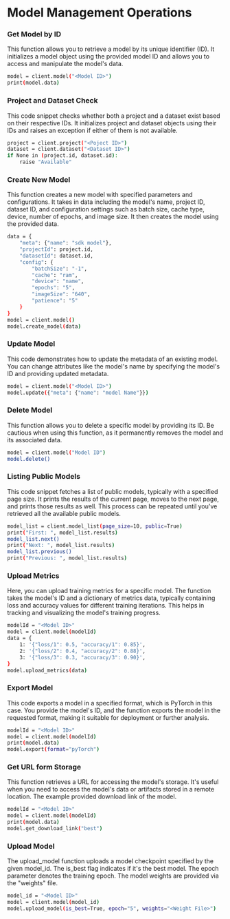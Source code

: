 # Model Management Operations

### Get Model by ID
This function allows you to retrieve a model by its unique identifier (ID). It initializes a model object using the provided model ID and allows you to access and manipulate the model's data.
```sh
model = client.model("<Model ID>")
print(model.data)
```

### Project and Dataset Check
This code snippet checks whether both a project and a dataset exist based on their respective IDs. It initializes project and dataset objects using their IDs and raises an exception if either of them is not available.
```sh
project = client.project("<Poject ID>")
dataset = client.dataset("<Dataset ID>")
if None in (project.id, dataset.id):
    raise "Available"
```
### Create New Model
This function creates a new model with specified parameters and configurations. It takes in data including the model's name, project ID, dataset ID, and configuration settings such as batch size, cache type, device, number of epochs, and image size. It then creates the model using the provided data.
```sh
data = {
    "meta": {"name": "sdk model"},
    "projectId": project.id,
    "datasetId": dataset.id,
    "config": {
        "batchSize": "-1",
        "cache": "ram",
        "device": "name",
        "epochs": "5",
        "imageSize": "640",
        "patience": "5"
    }
}
model = client.model()
model.create_model(data)
```

### Update Model 
This code demonstrates how to update the metadata of an existing model. You can change attributes like the model's name by specifying the model's ID and providing updated metadata.

```sh
model = client.model("<Model ID>")
model.update({"meta": {"name": "model Name"}})
```

### Delete Model 
This function allows you to delete a specific model by providing its ID. Be cautious when using this function, as it permanently removes the model and its associated data.
```sh
model = client.model("Model ID")
model.delete()
```

### Listing Public Models
This code snippet fetches a list of public models, typically with a specified page size. It prints the results of the current page, moves to the next page, and prints those results as well. This process can be repeated until you've retrieved all the available public models.
```sh
model_list = client.model_list(page_size=10, public=True)
print("First: ", model_list.results)
model_list.next()
print("Next: ", model_list.results)
model_list.previous()
print("Previous: ", model_list.results)
```

### Upload Metrics
Here, you can upload training metrics for a specific model. The function takes the model's ID and a dictionary of metrics data, typically containing loss and accuracy values for different training iterations. This helps in tracking and visualizing the model's training progress.
```sh
modelId = "<Model ID>"
model = client.model(modelId)
data = {
    1: '{"loss/1": 0.5, "accuracy/1": 0.85}',
    2: '{"loss/2": 0.4, "accuracy/2": 0.88}',
    3: '{"loss/3": 0.3, "accuracy/3": 0.90}',
}
model.upload_metrics(data)
```

### Export Model
This code exports a model in a specified format, which is PyTorch in this case. You provide the model's ID, and the function exports the model in the requested format, making it suitable for deployment or further analysis.
```sh
modelId = "<Model ID>"
model = client.model(modelId)
print(model.data)
model.export(format="pyTorch")
```

### Get URL form Storage
This function retrieves a URL for accessing the model's storage. It's useful when you need to access the model's data or artifacts stored in a remote location. The example provided download link of the model.
```sh
modelId = "<Model ID>"
model = client.model(modelId)
print(model.data)
model.get_download_link("best")
```

### Upload Model
The upload_model function uploads a model checkpoint specified by the given model_id. The is_best flag indicates if it's the best model. The epoch parameter denotes the training epoch. The model weights are provided via the "weights" file.

```sh
model_id = "<Model ID>"
model = client.model(model_id)
model.upload_model(is_best=True, epoch="5", weights="<Weight File>")
```
